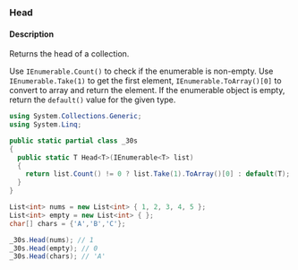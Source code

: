 ### Head

#### Description
Returns the head of a collection.

Use `IEnumerable.Count()` to check if the enumerable is non-empty.
Use `IEnumerable.Take(1)` to get the first element, `IEnumerable.ToArray()[0]` to convert to array and return the element.
If the enumerable object is empty, return the `default()` value for the given type.

```csharp
using System.Collections.Generic;
using System.Linq;

public static partial class _30s 
{
  public static T Head<T>(IEnumerable<T> list) 
  {
    return list.Count() != 0 ? list.Take(1).ToArray()[0] : default(T);
  }
}
```

```csharp
List<int> nums = new List<int> { 1, 2, 3, 4, 5 };
List<int> empty = new List<int> { };
char[] chars = {'A','B','C'};

_30s.Head(nums); // 1
_30s.Head(empty); // 0
_30s.Head(chars); // 'A'
```
